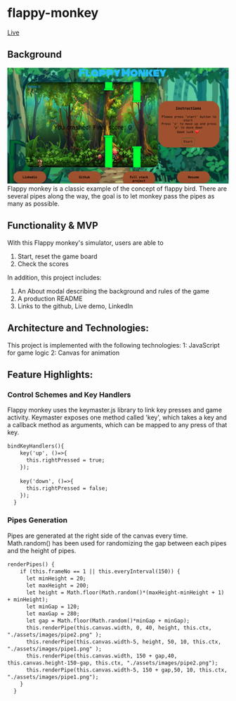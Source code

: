 # flappy-monkey
[Live](https://qidizhai.github.io/flappy-monkey/)

## Background
![alt text](https://github.com/qidizhai/flappy-monkey/blob/master/monkeysurfing.png "Logo Title Text 1")
Flappy monkey is a classic example of the concept of flappy bird. There are several pipes along the way, the goal is to let monkey pass the pipes as many as possible.

## Functionality & MVP

With this Flappy monkey's simulator, users are able to
1. Start, reset the game board
2. Check the scores

In addition, this project includes:
1. An About modal describing the background and rules of the game
2. A production README
3. Links to the github, Live demo, LinkedIn


## Architecture and Technologies:
This project is implemented with the following technologies:
1: JavaScript for game logic
2: Canvas for animation

## Feature Highlights:
### Control Schemes and Key Handlers
Flappy monkey uses the keymaster.js library to link key presses and game activity. Keymaster exposes one method called 'key', which takes a key and a callback method as arguments, which can be mapped to any press of that key.
```
bindKeyHandlers(){
    key('up', ()=>{
      this.rightPressed = true;
    });

    key('down', ()=>{
      this.rightPressed = false;
    });
  }
```

### Pipes Generation
Pipes are generated at the right side of the canvas every time. Math.random() has been used for randomizing the gap between each pipes and the height of pipes.
```
renderPipes() {
    if (this.frameNo == 1 || this.everyInterval(150)) {
      let minHeight = 20;
      let maxHeight = 200;
      let height = Math.floor(Math.random()*(maxHeight-minHeight + 1) + minHeight);
      let minGap = 120;
      let maxGap = 280;
      let gap = Math.floor(Math.random()*minGap + minGap);
      this.renderPipe(this.canvas.width, 0, 40, height, this.ctx, "./assets/images/pipe2.png" );
      this.renderPipe(this.canvas.width-5, height, 50, 10, this.ctx, "./assets/images/pipe1.png" );
      this.renderPipe(this.canvas.width, 150 + gap,40, this.canvas.height-150-gap, this.ctx, "./assets/images/pipe2.png");
      this.renderPipe(this.canvas.width-5, 150 + gap,50, 10, this.ctx, "./assets/images/pipe1.png");
    }
  }
  ```
